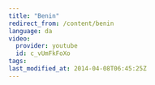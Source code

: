 ```yaml
---
title: "Benin"
redirect_from: /content/benin
language: da
video:
  provider: youtube
  id: c_vUmFkFoXo
tags:
last_modified_at: 2014-04-08T06:45:25Z
---
```



